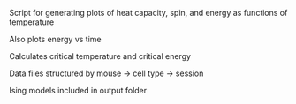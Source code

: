 Script for generating plots of heat capacity, spin, and energy as functions of temperature

Also plots energy vs time

Calculates critical temperature and critical energy

Data files structured by mouse -> cell type -> session

Ising models included in output folder
